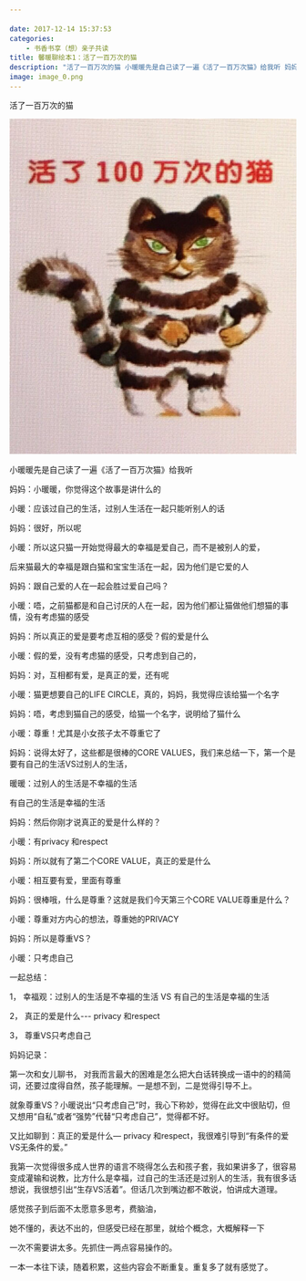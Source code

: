 ```yaml
---

date: 2017-12-14 15:37:53
categories:
    - 书香书享（想）亲子共读
title: 馨暖聊绘本1：活了一百万次的猫
description: "​活了一百万次的猫 小暖暖先是自己读了一遍《活了一百万次猫》给我听 妈妈：小暖暖，你觉得这个故事是讲什么的 小暖：应该过自己的生活，过别人生活在一起只能听别人的话 妈妈：很好，所以呢 小暖：所以这只猫..."
image: image_0.png
---
```


​活了一百万次的猫

![](image_0.png)

  
小暖暖先是自己读了一遍《活了一百万次猫》给我听

  
妈妈：小暖暖，你觉得这个故事是讲什么的

  
小暖：应该过自己的生活，过别人生活在一起只能听别人的话

  
妈妈：很好，所以呢

  
小暖：所以这只猫一开始觉得最大的幸福是爱自己，而不是被别人的爱，

后来猫最大的幸福是跟白猫和宝宝生活在一起，因为他们是它爱的人

妈妈：跟自己爱的人在一起会胜过爱自己吗？

小暖：唔，之前猫都是和自己讨厌的人在一起，因为他们都让猫做他们想猫的事情，没有考虑猫的感受

妈妈：所以真正的爱是要考虑互相的感受？假的爱是什么

小暖：假的爱，没有考虑猫的感受，只考虑到自己的，

妈妈：对，互相都有爱，是真正的爱，还有呢

小暖：猫更想要自己的LIFE CIRCLE，真的，妈妈，我觉得应该给猫一个名字

妈妈：唔，考虑到猫自己的感受，给猫一个名字，说明给了猫什么

  
小暖：尊重！尤其是小女孩子太不尊重它了

妈妈：说得太好了，这些都是很棒的CORE VALUES，我们来总结一下，第一个是要有自己的生活VS过别人的生活，

  
暖暖：过别人的生活是不幸福的生活

  
有自己的生活是幸福的生活

  
  


妈妈：然后你刚才说真正的爱是什么样的？

  
小暖：有privacy 和respect

  
妈妈：所以就有了第二个CORE VALUE，真正的爱是什么

  
小暖：相互要有爱，里面有尊重

  
妈妈：很棒哦，什么是尊重？这就是我们今天第三个CORE VALUE尊重是什么？

  


小暖：尊重对方内心的想法，尊重她的PRIVACY

  


妈妈：所以是尊重VS？

  


小暖：只考虑自己

一起总结： 

1， 幸福观：过别人的生活是不幸福的生活 VS 有自己的生活是幸福的生活

2， 真正的爱是什么\--- privacy 和respect

3， 尊重VS只考虑自己

  


  


妈妈记录：

第一次和女儿聊书， 对我而言最大的困难是怎么把大白话转换成一语中的的精简词，还要过度得自然，孩子能理解。一是想不到，二是觉得引导不上。

就象尊重VS？小暖说出“只考虑自己”时，我心下称妙，觉得在此文中很贴切，但又想用“自私”或者“强势”代替“只考虑自己”，觉得都不好。

又比如聊到：真正的爱是什么— privacy 和respect，我很难引导到“有条件的爱VS无条件的爱。”

我第一次觉得很多成人世界的语言不晓得怎么去和孩子套，我如果讲多了，很容易变成灌输和说教，比方什么是幸福，过自己的生活还是过别人的生活，我有很多话想说，我很想引出“生存VS活着”。但话几次到嘴边都不敢说，怕讲成大道理。

感觉孩子到后面不太愿意多思考，费脑油，

她不懂的，表达不出的，但感受已经在那里，就给个概念，大概解释一下

一次不需要讲太多。先抓住一两点容易操作的。

一本一本往下读，随着积累，这些内容会不断重复。重复多了就有感觉了。